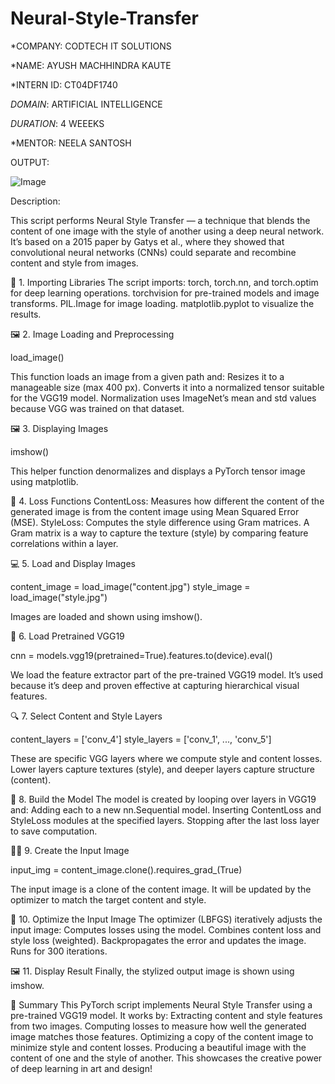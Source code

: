 # Neural-Style-Transfer

*COMPANY: CODTECH IT SOLUTIONS

*NAME: AYUSH MACHHINDRA KAUTE

*INTERN ID: CT04DF1740

*DOMAIN*: ARTIFICIAL INTELLIGENCE

*DURATION*: 4 WEEEKS

*MENTOR: NEELA SANTOSH

OUTPUT:

![Image](https://github.com/user-attachments/assets/38be38a2-183d-4557-9054-b3900e7731d7)

Description:

This script performs Neural Style Transfer — a technique that blends the content of one image with the style of another using a deep neural network. It’s based on a 2015 paper by Gatys et al., where they showed that convolutional neural networks (CNNs) could separate and recombine content and style from images.

📁 1. Importing Libraries
The script imports:
torch, torch.nn, and torch.optim for deep learning operations.
torchvision for pre-trained models and image transforms.
PIL.Image for image loading.
matplotlib.pyplot to visualize the results.

🖼 2. Image Loading and Preprocessing

load_image()

This function loads an image from a given path and:
Resizes it to a manageable size (max 400 px).
Converts it into a normalized tensor suitable for the VGG19 model.
Normalization uses ImageNet’s mean and std values because VGG was trained on that dataset.

🖼 3. Displaying Images

imshow()

This helper function denormalizes and displays a PyTorch tensor image using matplotlib.

🧠 4. Loss Functions
ContentLoss: Measures how different the content of the generated image is from the content image using Mean Squared Error (MSE).
StyleLoss: Computes the style difference using Gram matrices. A Gram matrix is a way to capture the texture (style) by comparing feature correlations within a layer.

💻 5. Load and Display Images

content_image = load_image("content.jpg")
style_image = load_image("style.jpg")

Images are loaded and shown using imshow().

🧠 6. Load Pretrained VGG19

cnn = models.vgg19(pretrained=True).features.to(device).eval()

We load the feature extractor part of the pre-trained VGG19 model. It’s used because it’s deep and proven effective at capturing hierarchical visual features.

🔍 7. Select Content and Style Layers

content_layers = ['conv_4']
style_layers = ['conv_1', ..., 'conv_5']

These are specific VGG layers where we compute style and content losses. Lower layers capture textures (style), and deeper layers capture structure (content).

🧱 8. Build the Model
The model is created by looping over layers in VGG19 and:
Adding each to a new nn.Sequential model.
Inserting ContentLoss and StyleLoss modules at the specified layers.
Stopping after the last loss layer to save computation.

🧑‍🎨 9. Create the Input Image

input_img = content_image.clone().requires_grad_(True)

The input image is a clone of the content image. It will be updated by the optimizer to match the target content and style.

🔁 10. Optimize the Input Image
The optimizer (LBFGS) iteratively adjusts the input image:
Computes losses using the model.
Combines content loss and style loss (weighted).
Backpropagates the error and updates the image.
Runs for 300 iterations.

🖼 11. Display Result
Finally, the stylized output image is shown using imshow.

🧾 Summary
This PyTorch script implements Neural Style Transfer using a pre-trained VGG19 model. It works by:
Extracting content and style features from two images.
Computing losses to measure how well the generated image matches those features.
Optimizing a copy of the content image to minimize style and content losses.
Producing a beautiful image with the content of one and the style of another.
This showcases the creative power of deep learning in art and design!
